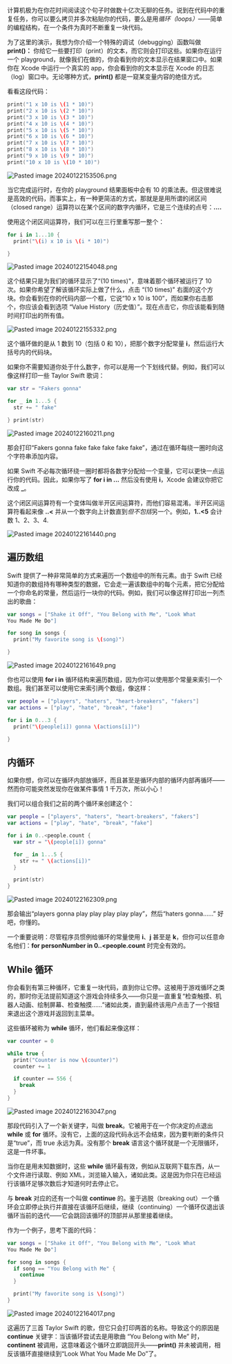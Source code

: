 计算机极为在你花时间阅读这个句子时做数十亿次无聊的任务。说到在代码中的重复任务，你可以要么拷贝并多次粘贴你的代码，要么是用*循环（loops）*——简单的编程结构，在一个条件为真时不断重复一块代码。

为了这里的演示，我想为你介绍一个特殊的调试（debugging）函数叫做 **print()：** 你给它一些要打印（print）的文本，而它则会打印这些。如果你在运行一个 playground，就像我们在做的，你会看到你的文本显示在结果窗口中。如果你在 Xcode 中运行一个真实的 app，你会看到你的文本显示在 Xcode 的日志（log）窗口中。无论哪种方式，**print()** 都是一窥某变量内容的绝佳方式。

看看这段代码：

```swift
print("1 x 10 is \(1 * 10)")
print("2 x 10 is \(2 * 10)")
print("3 x 10 is \(3 * 10)")
print("4 x 10 is \(4 * 10)")
print("5 x 10 is \(5 * 10)")
print("6 x 10 is \(6 * 10)")
print("7 x 10 is \(7 * 10)")
print("8 x 10 is \(8 * 10)")
print("9 x 10 is \(9 * 10)")
print("10 x 10 is \(10 * 10)")
```

![Pasted image 20240122153506.png](./attachments/Pasted%20image%2020240122153506.png)


当它完成运行时，在你的 playground 结果面板中会有 10 的乘法表。但这很难说是高效的代码，而事实上，有一种更简洁的方式，那就是是用所谓的闭区间（closed range）运算符以在某个区间的数字内循环，它是三个连续的点号：**....**

使用这个闭区间运算符，我们可以在三行里重写那一整个：

```swift
for i in 1...10 {
  print("\(i) x 10 is \(i * 10)")

}
```

![Pasted image 20240122154048.png](./attachments/Pasted%20image%2020240122154048.png)


这个结果只是为我们的循环显示了“(10 times)"，意味着那个循环被运行了 10 次。如果你希望了解该循环实际上做了什么，点击 “(10 times)" 右面的这个方块。你会看到在你的代码内部一个框，它说“10 x 10 is 100”，而如果你右击那个，你应该会看到选项 “Value History（历史值）”。现在点击它，你应该能看到随时间打印出的所有值。

![Pasted image 20240122155332.png](./attachments/Pasted%20image%2020240122155332.png)


这个循环做的是从 1 数到 10（包括 0 和 10），把那个数字分配常量 **i**，然后运行大括号内的代码块。

如果你不需要知道你处于什么数字，你可以是用一个下划线代替。例如，我们可以像这样打印一些 Taylor Swift 歌词：

```swift
var str = "Fakers gonna"

for _ in 1...5 {
  str += " fake"

} print(str)
```

![Pasted image 20240122160211.png](./attachments/Pasted%20image%2020240122160211.png)


那会打印“Fakers gonna fake fake fake fake fake”，通过在循环每绕一圈时向这个字符串添加内容。

如果 Swift 不必每次循环绕一圈时都将各数字分配给一个变量，它可以更快一点运行你的代码。因此，如果你写了 **for i in ...** 然后没有使用 **i**，Xcode 会建议你把它改成 **\_**。

这个闭区间运算符有一个变体叫做半开区间运算符，而他们容易混淆。半开区间运算符看起来像 **..<** 并从一个数字向上计数直到*但不包括*另一个。例如，**1..<5** 会计数 1、2、3、4.

![Pasted image 20240122161440.png](./attachments/Pasted%20image%2020240122161440.png)


## 遍历数组
Swift 提供了一种非常简单的方式来遍历一个数组中的所有元素。由于 Swift 已经知道你的数组持有哪种类型的数据，它会走一遍该数组中的每个元素，把它分配给一个你命名的常量，然后运行一块你的代码。例如，我们可以像这样打印出一列杰出的歌曲：

```swift
var songs = ["Shake it Off", "You Belong with Me", "Look What
You Made Me Do"]

for song in songs {
  print("My favorite song is \(song)")

}
```

![Pasted image 20240122161649.png](./attachments/Pasted%20image%2020240122161649.png)


你也可以使用 **for i in** 循环结构来遍历数组，因为你可以使用那个常量来索引一个数组。我们甚至可以使用它来索引两个数组，像这样：

```swift
var people = ["players", "haters", "heart-breakers", "fakers"]
var actions = ["play", "hate", "break", "fake"]

for i in 0...3 {
  print("\(people[i]) gonna \(actions[i])")

}
```


## 内循环
如果你想，你可以在循环内部放循环，而且甚至是循环内部的循环内部再循环——然而你可能突然发现你在做某件事情 1 千万次，所以小心！

我们可以组合我们之前的两个循环来创建这个：

```swift
var people = ["players", "haters", "heart-breakers", "fakers"]
var actions = ["play", "hate", "break", "fake"]

for i in 0..<people.count {
  var str = "\(people[i]) gonna"

  for _ in 1...5 {
    str += " \(actions[i])"
  }

  print(str) 
}
```

![Pasted image 20240122162309.png](./attachments/Pasted%20image%2020240122162309.png)


那会输出“players gonna play play play play play”，然后“haters gonna……” 好吧，你懂的。

一个重要说明：尽管程序员惯例给循环的常量使用 **i**、**j** 甚至是 **k**，但你可以任意命名他们：**for personNumber in 0..<people.count** 时完全有效的。


## While 循环
你会看到有第三种循环，它重复一块代码，直到你让它停。这被用于游戏循环之类的，那时你无法提前知道这个游戏会持续多久——你只是一直重复“检查触摸、机器人动画、绘制屏幕、检查触摸……”诸如此类，直到最终该用户点击了一个按钮来退出这个游戏并返回到主菜单。

这些循环被称为 **while** 循环，他们看起来像这样：

```swift
var counter = 0

while true {
  print("Counter is now \(counter)")
  counter += 1

  if counter == 556 {
    break
  } 
}
```

![Pasted image 20240122163047.png](./attachments/Pasted%20image%2020240122163047.png)


那段代码引入了一个新关键字，叫做 **break**。它被用于在一个你决定的点退出 **while** 或 **for** 循环。没有它，上面的这段代码永远不会结束，因为要判断的条件只是“true”，而 true 永远为真。没有那个 **break** 语言这个循环就是一个无限循环，这是一件坏事。

当你在是用未知数据时，这些 **while** 循环最有效，例如从互联网下载东西，从一个文件进行读取、例如 XML，浏览输入输入，诸如此类。这是因为你只在已经运行该循环足够次数后才知道何时去停止它。

与 **break** 对应的还有一个叫做 **continue** 的。鉴于逃脱（breaking out）一个循环会立即停止执行并直接在该循环后继续，继续（continuing）一个循环仅退出该循环当前的迭代——它会跳回该循环的顶部并从那里接着继续。

作为一个例子，思考下面的代码：

```swift
var songs = ["Shake it Off", "You Belong with Me", "Look What
You Made Me Do"]

for song in songs {
  if song == "You Belong with Me" {
    continue
  }

  print("My favorite song is \(song)")
}
```

![Pasted image 20240122164017.png](./attachments/Pasted%20image%2020240122164017.png)


这遍历了三首 Taylor Swift 的歌，但它只会打印两首的名称。导致这个的原因是 **continue** 关键字：当该循环尝试去是用歌曲 “You Belong with Me” 时，**continent** 被调用，这意味着这个循环立即跳回开头——**print()** 并未被调用，相反该循环直接继续到“Look What You Made Me Do”了。